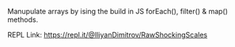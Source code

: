 Manupulate arrays by ising the build in JS forEach(), filter() & map() methods.

REPL Link: https://repl.it/@IliyanDimitrov/RawShockingScales